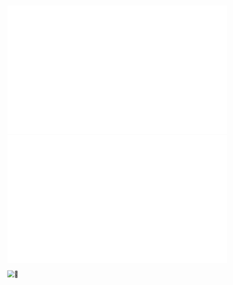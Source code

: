 ![](https://raw.githubusercontent.com/YannickFuereder/github-stats/master/generated/overview.svg#gh-dark-mode-only)
![](https://raw.githubusercontent.com/YannickFuereder/github-stats/master/generated/languages.svg#gh-dark-mode-only)

![👑](https://open.spotify.com/track/1TpRk0wKjPGybTFPEQW0Sx?si=c051ecce5939480c)
